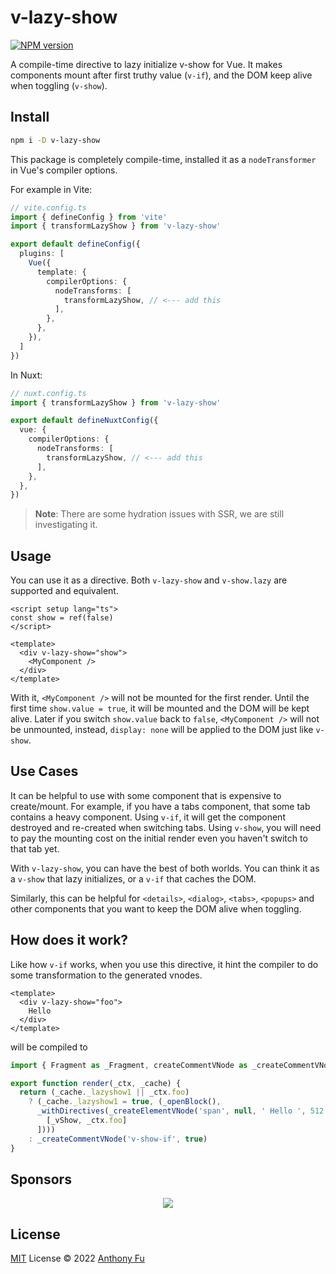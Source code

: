 # v-lazy-show

[![NPM version](https://img.shields.io/npm/v/v-lazy-show?color=a1b858&label=)](https://www.npmjs.com/package/v-lazy-show)

A compile-time directive to lazy initialize v-show for Vue. It makes components mount after first truthy value (`v-if`), and the DOM keep alive when toggling (`v-show`).

## Install

```bash
npm i -D v-lazy-show
```

This package is completely compile-time, installed it as a `nodeTransformer` in Vue's compiler options.

For example in Vite:

```ts
// vite.config.ts
import { defineConfig } from 'vite'
import { transformLazyShow } from 'v-lazy-show'

export default defineConfig({
  plugins: [
    Vue({
      template: {
        compilerOptions: {
          nodeTransforms: [
            transformLazyShow, // <--- add this
          ],
        },
      },
    }),
  ]
})
```

In Nuxt:

```ts
// nuxt.config.ts
import { transformLazyShow } from 'v-lazy-show'

export default defineNuxtConfig({
  vue: {
    compilerOptions: {
      nodeTransforms: [
        transformLazyShow, // <--- add this
      ],
    },
  },
})
```

> **Note**: There are some hydration issues with SSR, we are still investigating it.

## Usage

You can use it as a directive. Both `v-lazy-show` and `v-show.lazy` are supported and equivalent.

```vue
<script setup lang="ts">
const show = ref(false)
</script>

<template>
  <div v-lazy-show="show">
    <MyComponent />
  </div>
</template>
```

With it, `<MyComponent />` will not be mounted for the first render. Until the first time `show.value = true`, it will be mounted and the DOM will be kept alive. Later if you switch `show.value` back to `false`, `<MyComponent />` will not be unmounted, instead, `display: none` will be applied to the DOM just like `v-show`.

## Use Cases

It can be helpful to use with some component that is expensive to create/mount. For example, if you have a tabs component, that some tab contains a heavy component. Using `v-if`, it will get the component destroyed and re-created when switching tabs. Using `v-show`, you will need to pay the mounting cost on the initial render even you haven't switch to that tab yet.

With `v-lazy-show`, you can have the best of both worlds. You can think it as a `v-show` that lazy initializes, or a `v-if` that caches the DOM.

Similarly, this can be helpful for `<details>`, `<dialog>`, `<tabs>`, `<popups>` and other components that you want to keep the DOM alive when toggling.

## How does it work?

Like how `v-if` works, when you use this directive, it hint the compiler to do some transformation to the generated vnodes.

```vue
<template>
  <div v-lazy-show="foo">
    Hello
  </div>
</template>
```

will be compiled to

```ts
import { Fragment as _Fragment, createCommentVNode as _createCommentVNode, createElementBlock as _createElementBlock, createElementVNode as _createElementVNode, openBlock as _openBlock, vShow as _vShow, withDirectives as _withDirectives } from 'vue'

export function render(_ctx, _cache) {
  return (_cache._lazyshow1 || _ctx.foo)
    ? (_cache._lazyshow1 = true, (_openBlock(),
      _withDirectives(_createElementVNode('span', null, ' Hello ', 512 /* NEED_PATCH */), [
        [_vShow, _ctx.foo]
      ])))
    : _createCommentVNode('v-show-if', true)
}
```

## Sponsors

<p align="center">
  <a href="https://cdn.jsdelivr.net/gh/antfu/static/sponsors.svg">
    <img src='https://cdn.jsdelivr.net/gh/antfu/static/sponsors.svg'/>
  </a>
</p>

## License

[MIT](./LICENSE) License © 2022 [Anthony Fu](https://github.com/antfu)
